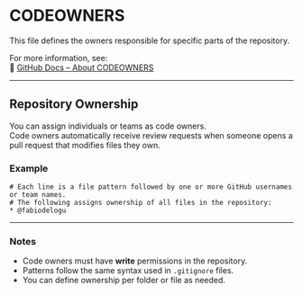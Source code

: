 # CODEOWNERS

This file defines the owners responsible for specific parts of the repository.

For more information, see:  
🔗 [GitHub Docs – About CODEOWNERS](https://docs.github.com/en/repositories/managing-your-repositorys-settings-and-features/customizing-your-repository/about-code-owners#example-of-a-codeowners-file)

---

## Repository Ownership

You can assign individuals or teams as code owners.  
Code owners automatically receive review requests when someone opens a pull request that modifies files they own.

### Example

```text
# Each line is a file pattern followed by one or more GitHub usernames or team names.
# The following assigns ownership of all files in the repository:
* @fabiodelogu
```

---

### Notes

- Code owners must have **write** permissions in the repository.  
- Patterns follow the same syntax used in `.gitignore` files.  
- You can define ownership per folder or file as needed.
